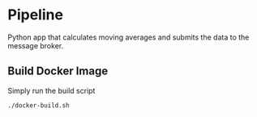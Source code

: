 # Pipeline
Python app that calculates moving averages and submits the data to the message broker.

## Build Docker Image
Simply run the build script
```
./docker-build.sh
```